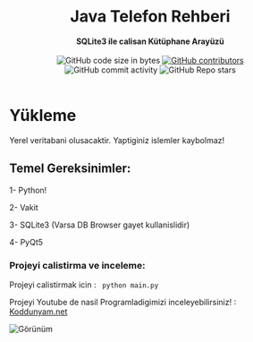 <h1 align="center">Java Telefon Rehberi</h1>

<div align="center">
  <strong>SQLite3 ile calisan Kütüphane Arayüzü</strong>
</div>

<br />

<div align="center">
  <img alt="GitHub code size in bytes" src="https://img.shields.io/github/languages/code-size/Saizzou/Koddunyam_Python_Kutuphane">
  <a href="https://github.com/Saizzou/Koddunyam_Python_Kutuphane/graphs/contributors"><img alt="GitHub contributors" src="https://img.shields.io/github/contributors/Saizzou/Koddunyam_Python_Kutuphane"></a>
  <img alt="GitHub commit activity" src="https://img.shields.io/github/commit-activity/m/Saizzou/Koddunyam_Python_Kutuphane">
  <img alt="GitHub Repo stars" src="https://img.shields.io/github/stars/Saizzou/Koddunyam_Python_Kutuphane">
</div>

<br />

# Yükleme
Yerel veritabani olusacaktir. Yaptiginiz islemler kaybolmaz! 

## Temel Gereksinimler:

1- Python!

2- Vakit

3- SQLite3 (Varsa DB Browser gayet kullanislidir)

4- PyQt5


### Projeyi calistirma ve inceleme:

Projeyi calistirmak icin :
``` python main.py```

Projeyi Youtube de nasil Programladigimizi inceleyebilirsiniz! : 
<a href="https://www.youtube.com/watch?v=xxD0YQYeeWU&t=3s">Koddunyam.net</a>

![Görünüm](img/koddunyam.png)
